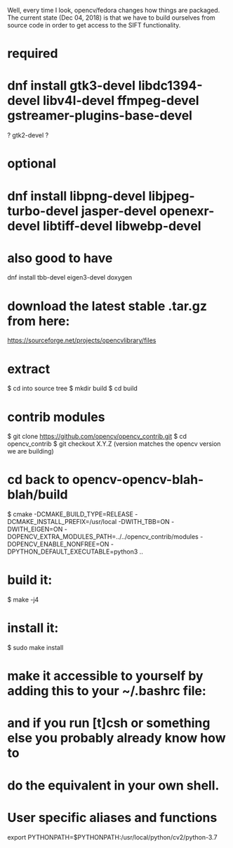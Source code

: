 Well, every time I look, opencv/fedora changes how things are packaged.  The
current state (Dec 04, 2018) is that we have to build ourselves from source
code in order to get access to the SIFT functionality.

# required
# dnf install gtk3-devel libdc1394-devel libv4l-devel ffmpeg-devel gstreamer-plugins-base-devel

? gtk2-devel ?

# optional
# dnf install libpng-devel libjpeg-turbo-devel jasper-devel openexr-devel libtiff-devel libwebp-devel

# also good to have
dnf install tbb-devel eigen3-devel doxygen

# download the latest stable .tar.gz from here:
https://sourceforge.net/projects/opencvlibrary/files

# extract
$ cd into source tree
$ mkdir build
$ cd build

# contrib modules
$ git clone https://github.com/opencv/opencv_contrib.git
$ cd opencv_contrib
$ git checkout X.Y.Z (version matches the opencv version we are building)

# cd back to opencv-opencv-blah-blah/build
$ cmake -DCMAKE_BUILD_TYPE=RELEASE -DCMAKE_INSTALL_PREFIX=/usr/local -DWITH_TBB=ON -DWITH_EIGEN=ON -DOPENCV_EXTRA_MODULES_PATH=../../opencv_contrib/modules -DOPENCV_ENABLE_NONFREE=ON -DPYTHON_DEFAULT_EXECUTABLE=python3 ..

# build it:
$ make -j4

# install it:
$ sudo make install

# make it accessible to yourself by adding this to your ~/.bashrc file:
# and if you run [t]csh or something else you probably already know how to
# do the equivalent in your own shell.

  # User specific aliases and functions
  export PYTHONPATH=$PYTHONPATH:/usr/local/python/cv2/python-3.7


